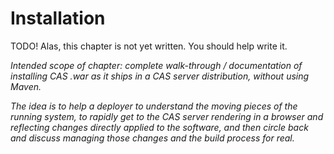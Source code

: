 # Installation #

<p class="todo">TODO! Alas, this chapter is not yet written. You should help write it.</p>

_Intended scope of chapter: complete walk-through / documentation of installing CAS .war as it ships in a CAS server distribution, *without* using Maven._

_The idea is to help a deployer to understand the moving pieces of the running system, to rapidly get to the CAS server rendering in a browser and reflecting changes directly applied to the software, and then circle back and discuss managing those changes and the build process for real._


